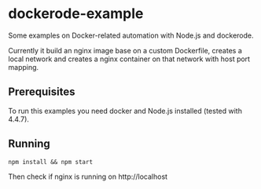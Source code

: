 # dockerode-example
Some examples on Docker-related automation with Node.js and dockerode.

Currently it build an nginx image base on a custom Dockerfile, creates a local network and creates a nginx container on that network with host port mapping.

## Prerequisites
To run this examples you need docker and Node.js installed (tested with 4.4.7).

## Running
`npm install && npm start`

Then check if nginx is running on http://localhost 
